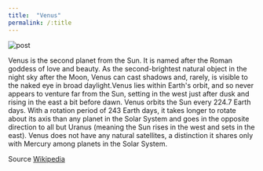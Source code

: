 ```yaml
---
title:  "Venus"
permalink: /:title
---
```


 <img class="blogImg" src="https://images.unsplash.com/photo-1537429149818-2d0e3e20857b?ixlib=rb-1.2.1&ixid=eyJhcHBfaWQiOjEyMDd9&auto=format&fit=crop&w=1000&q=80" alt="post">
 

Venus is the second planet from the Sun. It is named after the Roman goddess of love and beauty. As the second-brightest natural object in the night sky after the Moon, Venus can cast shadows and, rarely, is visible to the naked eye in broad daylight.Venus lies within Earth's orbit, and so never appears to venture far from the Sun, setting in the west just after dusk and rising in the east a bit before dawn. Venus orbits the Sun every 224.7 Earth days. With a rotation period of 243 Earth days, it takes longer to rotate about its axis than any planet in the Solar System and goes in the opposite direction to all but Uranus (meaning the Sun rises in the west and sets in the east). Venus does not have any natural satellites, a distinction it shares only with Mercury among planets in the Solar System.

Source [Wikipedia](https://en.wikipedia.org/wiki/Venus)